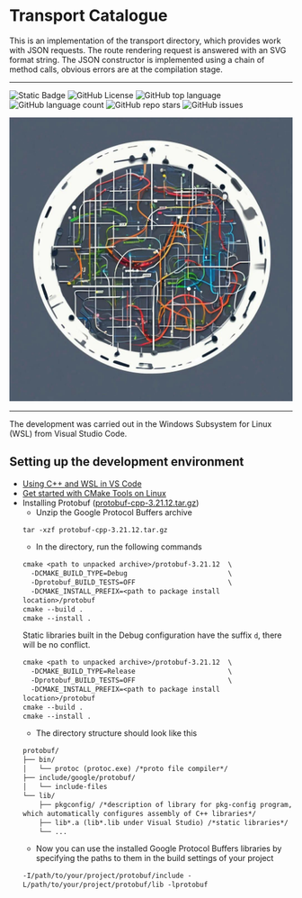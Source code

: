 # Transport Catalogue
This is an implementation of the transport directory, which provides work with JSON requests.
The route rendering request is answered with an SVG format string. The JSON constructor is implemented using a chain of method calls, obvious errors are at the compilation stage.
___
<!--A block of information about the repository in badges-->
![Static Badge](https://img.shields.io/badge/Nikolai_Dev-Transport_Catalogue-blue?style=plastic) ![GitHub License](https://img.shields.io/github/license/nikolai-gromov/cpp-transport-catalogue?style=plastic) ![GitHub top language](https://img.shields.io/github/languages/top/nikolai-gromov/cpp-transport-catalogue?style=plastic) ![GitHub language count](https://img.shields.io/github/languages/count/nikolai-gromov/cpp-transport-catalogue?style=plastic) ![GitHub repo stars](https://img.shields.io/github/stars/nikolai-gromov/cpp-transport-catalogue) ![GitHub issues](https://img.shields.io/github/issues/nikolai-gromov/cpp-transport-catalogue?style=plastic)

[![Logotype](/docs/logo.jpg)]()
___


The development was carried out in the Windows Subsystem for Linux (WSL) from Visual Studio Code.
<!--Setting-->
## Setting up the development environment

* [Using C++ and WSL in VS Code](https://code.visualstudio.com/docs/cpp/config-wsl)
* [Get started with CMake Tools on Linux](https://code.visualstudio.com/docs/cpp/cmake-linux)
* Installing Protobuf ([protobuf-cpp-3.21.12.tar.gz](https://github.com/protocolbuffers/protobuf/releases/tag/v21.12))
    * Unzip the Google Protocol Buffers archive
    ```
    tar -xzf protobuf-cpp-3.21.12.tar.gz
    ```
    * In the directory, run the following commands
    ```
    cmake <path to unpacked archive>/protobuf-3.21.12  \
      -DCMAKE_BUILD_TYPE=Debug                         \
      -Dprotobuf_BUILD_TESTS=OFF                       \
      -DCMAKE_INSTALL_PREFIX=<path to package install location>/protobuf
    cmake --build .
    cmake --install .
    ```
    Static libraries built in the Debug configuration have the suffix ```d```, there will be no conflict.
    ```
    cmake <path to unpacked archive>/protobuf-3.21.12  \
      -DCMAKE_BUILD_TYPE=Release                       \
      -Dprotobuf_BUILD_TESTS=OFF                       \
      -DCMAKE_INSTALL_PREFIX=<path to package install location>/protobuf
    cmake --build .
    cmake --install .
    ```
    * The directory structure should look like this
    ```
    protobuf/
    ├── bin/
    │   └── protoc (protoc.exe) /*proto file compiler*/
    ├── include/google/protobuf/
    │   └── include-files
    └── lib/
        ├── pkgconfig/ /*description of library for pkg-config program, which automatically configures assembly of C++ libraries*/
        ├── lib*.a (lib*.lib under Visual Studio) /*static libraries*/
        └── ...
    ```
    * Now you can use the installed Google Protocol Buffers libraries by specifying the paths to them in the build settings of your project
    ```
    -I/path/to/your/project/protobuf/include -L/path/to/your/project/protobuf/lib -lprotobuf
    ```